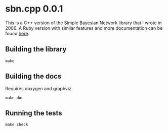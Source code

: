 # sbn.cpp 0.0.1

This is a C++ version of the Simple Bayesian Network library that I wrote in 2006. A Ruby version with
similar features and more documentation can be found [here](https://github.com/cayblood/sbn).

## Building the library

```
make
```

## Building the docs

Requires doxygen and graphviz.

```
make doc
```

## Running the tests

```
make check
```
